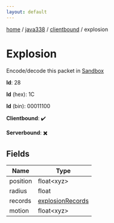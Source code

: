 ```yaml
---
layout: default
---
```


[home](/)  /  [java338](/protocol/java338)  /  [clientbound](/protocol/java338/clientbound)  /  explosion

# Explosion

Encode/decode this packet in [Sandbox](../../../sandbox/java338#Clientbound.Explosion)

**Id**: 28

**Id** (hex): 1C

**Id** (bin): 00011100

**Clientbound**: ✔️

**Serverbound**: ✖️

## Fields

Name | Type
---|---
position | float&lt;xyz&gt;
radius | float
records | [explosionRecords](/protocol/java338/arrays)
motion | float&lt;xyz&gt;
